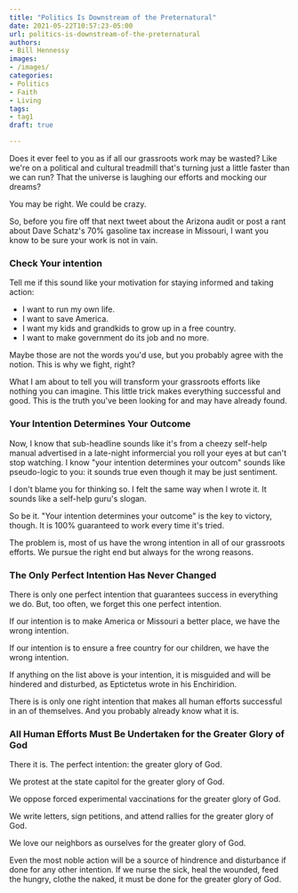 ```yaml
---
title: "Politics Is Downstream of the Preternatural"
date: 2021-05-22T10:57:23-05:00
url: politics-is-downstream-of-the-preternatural
authors: 
- Bill Hennessy
images: 
- /images/
categories: 
- Politics
- Faith
- Living
tags: 
- tag1
draft: true

---
```

Does it ever feel to you as if all our grassroots work may be wasted? Like we're on a political and cultural treadmill that's turning just a little faster than we can run? That the universe is laughing our efforts and mocking our dreams?

You may be right. We could be crazy.

So, before you fire off that next tweet about the Arizona audit or post a rant about Dave Schatz's 70% gasoline tax increase in Missouri, I want you know to be sure your work is not in vain. 

### Check Your intention

Tell me if this sound like your motivation for staying informed and taking action:

* I want to run my own life.
* I want to save America.
* I want my kids and grandkids to grow up in a free country.
* I want to make government do its job and no more.

Maybe those are not the words you'd use, but you probably agree with the notion. This is why we fight, right?

What I am about to tell you will transform your grassroots efforts like nothing you can imagine. This little trick makes everything successful and good. This is the truth you've been looking for and may have already found. 

### Your Intention Determines Your Outcome

Now, I know that sub-headline sounds like it's from a cheezy self-help manual advertised in a late-night informercial you roll your eyes at but can't stop watching. I know "your intention determines your outcom" sounds like pseudo-logic to you: it sounds true even though it may be just sentiment. 

I don't blame you for thinking so. I felt the same way when I wrote it. It sounds like a self-help guru's slogan. 

So be it. "Your intention determines your outcome" is the key to victory, though. It is 100% guaranteed to work every time it's tried. 

The problem is, most of us have the wrong intention in all of our grassroots efforts. We pursue the right end but always for the wrong reasons. 

### The Only Perfect Intention Has Never Changed

There is only one perfect intention that guarantees success in everything we do. But, too often, we forget this one perfect intention. 

If our intention is to make America or Missouri a better place, we have the wrong intention.

If our intention is to ensure a free country for our children, we have the wrong intention.

If anything on the list above is your intention, it is misguided and will be hindered and disturbed, as Eptictetus wrote in his Enchiridion. 

There is is only one right intention that makes all human efforts successful in an of themselves. And you probably already know what it is.

### All Human Efforts Must Be Undertaken for the Greater Glory of God

There it is. The perfect intention: the greater glory of God. 

We protest at the state capitol for the greater glory of God.

We oppose forced experimental vaccinations for the greater glory of God. 

We write letters, sign petitions, and attend rallies for the greater glory of God. 

We love our neighbors as ourselves for the greater glory of God.

Even the most noble action will be a source of hindrence and disturbance if done for any other intention. If we nurse the sick, heal the wounded, feed the hungry, clothe the naked, it must be done for the greater glory of God. 


<!--stackedit_data:
eyJoaXN0b3J5IjpbLTE4MjU5NDExNDMsMTI4MTI0ODExNV19
-->
